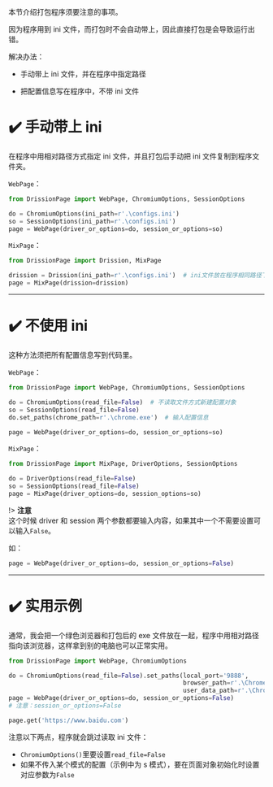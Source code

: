 本节介绍打包程序须要注意的事项。

因为程序用到 ini 文件，而打包时不会自动带上，因此直接打包是会导致运行出错。

解决办法：

- 手动带上 ini 文件，并在程序中指定路径

- 把配置信息写在程序中，不带 ini 文件

# ✔️ 手动带上 ini

在程序中用相对路径方式指定 ini 文件，并且打包后手动把 ini 文件复制到程序文件夹。

`WebPage`：

```python
from DrissionPage import WebPage, ChromiumOptions, SessionOptions

do = ChromiumOptions(ini_path=r'.\configs.ini')
so = SessionOptions(ini_path=r'.\configs.ini')
page = WebPage(driver_or_options=do, session_or_options=so)
```

`MixPage`：

```python
from DrissionPage import Drission, MixPage

drission = Drission(ini_path=r'.\configs.ini')  # ini文件放在程序相同路径下
page = MixPage(drission=drission)
```

---

# ✔️ 不使用 ini

这种方法须把所有配置信息写到代码里。

`WebPage`：

```python
from DrissionPage import WebPage, ChromiumOptions, SessionOptions

do = ChromiumOptions(read_file=False)  # 不读取文件方式新建配置对象
so = SessionOptions(read_file=False)
do.set_paths(chrome_path=r'.\chrome.exe')  # 输入配置信息

page = WebPage(driver_or_options=do, session_or_options=so)
```

`MixPage`：

```python
from DrissionPage import MixPage, DriverOptions, SessionOptions

do = DriverOptions(read_file=False)
so = SessionOptions(read_file=False)
page = MixPage(driver_options=do, session_options=so)
```

!> **注意** <br>这个时候 driver 和 session 两个参数都要输入内容，如果其中一个不需要设置可以输入`False`。

如：

```python
page = WebPage(driver_or_options=do, session_or_options=False)
```

---

# ✔️ 实用示例

通常，我会把一个绿色浏览器和打包后的 exe 文件放在一起，程序中用相对路径指向该浏览器，这样拿到别的电脑也可以正常实用。

```python
from DrissionPage import WebPage, ChromiumOptions

do = ChromiumOptions(read_file=False).set_paths(local_port='9888',
                                                browser_path=r'.\Chrome\chrome.exe',
                                                user_data_path=r'.\Chrome\userData')
page = WebPage(driver_or_options=do, session_or_options=False)
# 注意：session_or_options=False

page.get('https://www.baidu.com')
```

注意以下两点，程序就会跳过读取 ini 文件：

- `ChromiumOptions()`里要设置`read_file=False`
- 如果不传入某个模式的配置（示例中为 s 模式），要在页面对象初始化时设置对应参数为`False`
